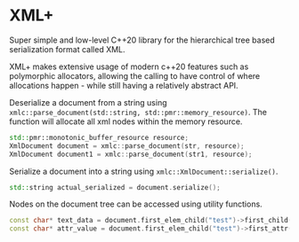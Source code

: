 # XML+
Super simple and low-level C++20 library for the hierarchical tree based serialization format called XML. 

XML+ makes extensive usage of modern c++20 features such as polymorphic allocators, allowing the calling to have control 
of where allocations happen - while still having a relatively abstract API.

Deserialize a document from a string using `xmlc::parse_document(std::string, std::pmr::memory_resource)`.
The function will allocate all xml nodes within the memory resource.
```c++
std::pmr::monotonic_buffer_resource resource;
XmlDocument document = xmlc::parse_document(str, resource);
XmlDocument document1 = xmlc::parse_document(str1, resource);
```

Serialize a document into a string using `xmlc::XmlDocument::serialize()`.
```c++
std::string actual_serialized = document.serialize();
```

Nodes on the document tree can be accessed using utility functions.
```c++
const char* text_data = document.first_elem_child("test")->first_child("test1");
const char* attr_value = document.first_elem_child("test")->first_attr("hello123")->get_value();
```